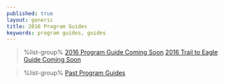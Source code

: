 ```yaml
---
published: true
layout: generic
title: 2016 Program Guides
keywords: program guides, guides
---
```


> %list-group%
> <a href="{{ site.url }}/#" class="list-group-item">2016 Program Guide Coming Soon</a>
> <a href="{{ site.url }}/#" class="list-group-item">2016 Trail to Eagle Guide Coming Soon</a>

> %list-group%
> <a href="archive/" class="list-group-item">Past Program Guides</a>
